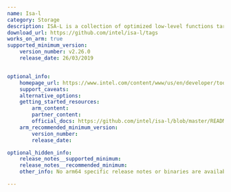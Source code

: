 ```yaml
---
name: Isa-l
category: Storage
description: ISA-L is a collection of optimized low-level functions targeting storage applications. ISA-L includes Erasure codes, CRC, Raid, Compression, De-compression, igzip.
download_url: https://github.com/intel/isa-l/tags
works_on_arm: true
supported_minimum_version:
    version_number: v2.26.0
    release_date: 26/03/2019


optional_info:
    homepage_url: https://www.intel.com/content/www/us/en/developer/tools/isa-l/overview.html
    support_caveats:
    alternative_options: 
    getting_started_resources:
        arm_content: 
        partner_content: 
        official_docs: https://github.com/intel/isa-l/blob/master/README.md
    arm_recommended_minimum_version:
        version_number:
        release_date:

optional_hidden_info:
    release_notes__supported_minimum:
    release_notes__recommended_minimum:
    other_info: No arm64 specific release notes or binaries are available. As per commits related to AARCH64, v2.26.0 version is minimum supported version. This version was built and tested successfully using tar file.

---
```

